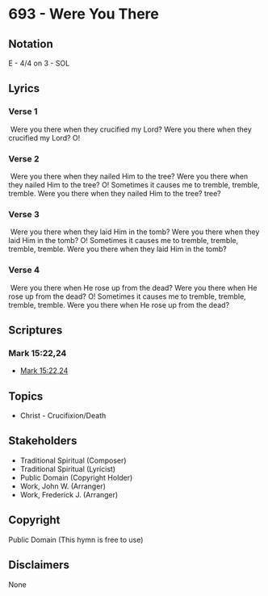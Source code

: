 # 693 - Were You There

## Notation

E - 4/4 on 3 - SOL

## Lyrics

### Verse 1

 Were you there when they crucified my Lord? Were you there when they crucified my Lord? O!

### Verse 2

 Were you there when they nailed Him to the tree? Were you there when they nailed Him to the tree?  O! Sometimes it causes me to tremble, tremble, tremble. Were you there when they nailed Him  to the tree? tree?

### Verse 3

 Were you there when they laid Him in the tomb? Were you there when they laid Him in the tomb? O! Sometimes it causes me to tremble, tremble, tremble, tremble. Were you there when they laid Him in the tomb?

### Verse 4

 Were you there when He rose up from the dead? Were you there when He rose up from the dead? O! Sometimes it causes me to tremble, tremble, tremble, tremble.  Were you there when He rose up from the dead? 


## Scriptures

### Mark 15:22,24

- [Mark 15:22,24](https://www.biblegateway.com/passage/?search=Mark%2015%3A22%2C24)


## Topics

- Christ - Crucifixion/Death

## Stakeholders

- Traditional Spiritual (Composer)
- Traditional Spiritual (Lyricist)
- Public Domain (Copyright Holder)
- Work, John W. (Arranger)
- Work, Frederick J. (Arranger)

## Copyright

Public Domain
(This hymn is free to use)

## Disclaimers

None

